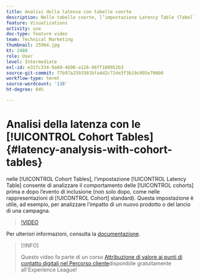 ```yaml
---
title: Analisi della latenza con tabelle coorte
description: Nelle tabelle coorte, l’impostazione Latency Table (Tabella di latenza) consente di analizzare il comportamento delle coorti prima e dopo l’evento di inclusione (non solo dopo, come nelle rappresentazioni di coorte standard). Questa impostazione è utile, ad esempio, per analizzare l’impatto di un nuovo prodotto o del lancio di una campagna.
feature: Visualizations
activity: use
doc-type: feature video
team: Technical Marketing
thumbnail: 25964.jpg
kt: 2480
role: User
level: Intermediate
exl-id: e31fc334-9a60-4b90-a126-98ff169952b3
source-git-commit: 77b97a2593301bfa4d2c72de3f3b19c095e70600
workflow-type: tm+mt
source-wordcount: '138'
ht-degree: 84%

---
```


# Analisi della latenza con le [!UICONTROL Cohort Tables] {#latency-analysis-with-cohort-tables}

nelle [!UICONTROL Cohort Tables], l’impostazione [!UICONTROL Latency Table] consente di analizzare il comportamento delle [!UICONTROL cohorts] prima e dopo l’evento di inclusione (non solo dopo, come nelle rappresentazioni di [!UICONTROL Cohort] standard). Questa impostazione è utile, ad esempio, per analizzare l’impatto di un nuovo prodotto o del lancio di una campagna.

>[!VIDEO](https://video.tv.adobe.com/v/25964/?quality=12)

Per ulteriori informazioni, consulta la [documentazione](https://experienceleague.adobe.com/docs/analytics/analyze/analysis-workspace/visualizations/cohort-table/cohort-analysis.html?lang=it).

>[!INFO]
>
> Questo video fa parte di un corso [Attribuzione di valore ai punti di contatto digitali nel Percorso cliente](https://experienceleague.adobe.com/?recommended=Analytics-U-1-2020.2&amp;lang=it)disponibile gratuitamente all&#39;Experience League!
